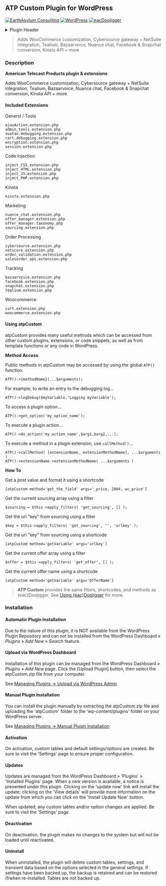 ## ATP Custom Plugin for WordPress  
[![EarthAsylum Consulting](https://img.shields.io/badge/EarthAsylum-Consulting-0?&labelColor=6e9882&color=707070)](https://earthasylum.com/)
[![WordPress](https://img.shields.io/badge/WordPress-Plugins-grey?logo=wordpress&labelColor=blue)](https://wordpress.org/plugins/search/EarthAsylum/)
[![eacDoojigger](https://img.shields.io/badge/Requires-%7Beac%7DDoojigger-da821d)](https://eacDoojigger.earthasylum.com/)

<details><summary>Plugin Header</summary>

Plugin URI:             https://earthasylum.github.io/docs.atpCustom/  
Author:                 [EarthAsylum Consulting](https://www.earthasylum.com)  
Stable tag:             4.2.10-RC1+May08  
Last Updated:           08-May-2024  
Requires at least:      5.8  
Tested up to:           6.5  
WC requires at least:   7.0  
WC tested up to:        8.8  
Requires EAC:           2.5  
Requires PHP:           7.4  
Contributors:           [earthasylum](https://github.com/earthasylum),[kevinburkholder](https://profiles.wordpress.org/kevinburkholder)  
License:                Proprietary  
GitHub URI:             https://github.com/EarthAsylum/atpCustom  

</details>

> Adds WooCommerce customization, Cybersource gateway + NetSuite integration, Tealium, Bazaarvoice, Nuance chat, Facebook & Snapchat conversion, Kinsta API + more

### Description

**American Telecast Products plugin & extensions**

Adds WooCommerce customization, Cybersource gateway + NetSuite integration, Tealium, Bazaarvoice, Nuance chat, Facebook & Snapchat conversion, Kinsta API + more

#### Included Extensions

Genersl / Tools

    ajaxAction.extension.php
    admin_tools.extension.php
    avatax.debugging.extension.php
    cart.debugging.extension.php
    encryption.extension.php
    session.extension.php

Code Injection

    inject_CSS.extension.php
    inject_HTML.extension.php
    inject_JS.extension.php
    inject_PHP.extension.php

Kinsta

    kinsta.extension.php

Marketing

    nuance_chat.extension.php
    offer_manager.extension.php
    offer_manager.taxonomy.php
    sourcing.extension.php

Order Processing

    cybersource.extension.php
    netscore.extension.php
    order_validation.extension.php
    salesorder_api.extension.php

Tracking

    bazaarvoice.extension.php
    facebook.extension.php
    snapchat.extension.php
    tealium.extension.php

Woocommerce

    cart.extension.php
    woocommerce.extension.php


#### Using atpCustom

atpCustom provides many useful methods which can be accessed from other custom plugins, extensions, or code snippets, as well as from template functions or any code in WordPress.

__Method Access__

Public methods in atpCustom may be accessed by using the global `ATP()` function.

    ATP()->{methodName}(...$arguments);

For example, to write an entry to the debugging log...

    ATP()->logDebug($myVariable,'Logging myVariable');

To access a plugin option...

    ATP()->get_option('my_option_name');

To execute a plugin action...

    ATP()->do_action('my_action_name',$arg1,$arg2,...);

To execute a method in a plugin extension, use `callMethod()`...

    ATP()->callMethod( [extensionName, extensionMethodName], ...$arguments )
    ATP()->extensionName->extensionMethodName( ...$arguments )

__How To__

Get a post value and format it using a shortcode

    [atpCustom method='get_the_field' args='_price, 2804, wc_price']

Get the current sourcing array using a filter

    $sourcing = $this->apply_filters( 'get_sourcing', [] );

Get the url "key" from sourcing using a filter

    $key = $this->apply_filters( 'get_sourcing', '', 'urlkey' );

Get the url "key" from sourcing using a shortcode

    [atpCustom method='getVariable' args='urlkey']

Get the current offer array using a filter

    $offer = $this->apply_filters( 'get_offer', [] );

Get the current offer name using a shortcode

    [atpCustom method='getVariable' args='OfferName']


>   __ATP Custom__ provides the same filters, shortcodes, and methods as {eac}Doojigger. See [Using {eac}Doojigger](https://eacdoojigger.earthasylum.com/using-doojigger/) for more.


### Installation

#### Automatic Plugin Installation

Due to the nature of this plugin, it is NOT available from the WordPress Plugin Repository and can not be installed from the WordPress Dashboard » *Plugins* » *Add New* » *Search* feature.

#### Upload via WordPress Dashboard

Installation of this plugin can be managed from the WordPress Dashboard » *Plugins* » *Add New* page. Click the [Upload Plugin] button, then select the atpCustom.zip file from your computer.

See [Managing Plugins -> Upload via WordPress Admin](https://wordpress.org/support/article/managing-plugins/#upload-via-wordpress-admin)

#### Manual Plugin Installation

You can install the plugin manually by extracting the atpCustom.zip file and uploading the 'atpCustom' folder to the 'wp-content/plugins' folder on your WordPress server.

See [Managing Plugins -> Manual Plugin Installation](https://wordpress.org/support/article/managing-plugins/#manual-plugin-installation-1)

#### Activation

On activation, custom tables and default settings/options are created. Be sure to visit the 'Settings' page to ensure proper configuration.

#### Updates

Updates are managed from the WordPress Dashboard » 'Plugins' » 'Installed Plugins' page. When a new version is available, a notice is presented under this plugin. Clicking on the 'update now' link will install the update; clicking on the 'View details' will provide more information on the update from which you can click on the 'Install Update Now' button.

When updated, any custom tables and/or option changes are applied. Be sure to visit the 'Settings' page.

#### Deactivation

On deactivation, the plugin makes no changes to the system but will not be loaded until reactivated.

#### Uninstall

When uninstalled, the plugin will delete custom tables, settings, and transient data based on the options selected in the general settings. If settings have been backed up, the backup is retained and can be restored if/when re-installed. Tables are not backed up.



